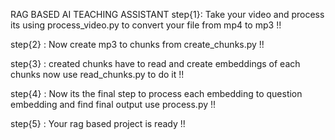 RAG BASED AI TEACHING ASSISTANT 
step{1}: Take your video and process its using process_video.py
         to convert your  file from mp4 to mp3 !!

step{2} : Now create mp3 to chunks from create_chunks.py !!

step{3} : created chunks have to read and create embeddings of each chunks now use 
          read_chunks.py to do it !!
    
step{4} : Now its the final step to process each embedding to question embedding and find final 
          output  use process.py !! 

step{5} : Your rag based project is ready !! 